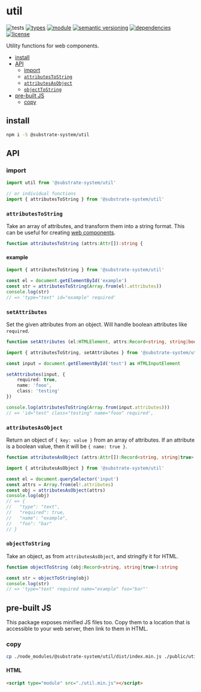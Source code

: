 # util
![tests](https://github.com/substrate-system/util/actions/workflows/nodejs.yml/badge.svg)
[![types](https://img.shields.io/npm/types/@substrate-system/util?style=flat-square)](README.md)
[![module](https://img.shields.io/badge/module-ESM%2FCJS-blue?style=flat-square)](README.md)
[![semantic versioning](https://img.shields.io/badge/semver-2.0.0-blue?logo=semver&style=flat-square)](https://semver.org/)
[![dependencies](https://img.shields.io/badge/dependencies-zero-brightgreen.svg?style=flat-square)](package.json)
[![license](https://img.shields.io/badge/license-MIT-brightgreen.svg?style=flat-square)](LICENSE)

Utility functions for web components.

<!-- toc -->

- [install](#install)
- [API](#api)
  * [import](#import)
  * [`attributesToString`](#attributestostring)
  * [`attributesAsObject`](#attributesasobject)
  * [`objectToString`](#objecttostring)
- [pre-built JS](#pre-built-js)
  * [copy](#copy)

<!-- tocstop -->

## install

```sh
npm i -S @substrate-system/util
```

## API

### import

```js
import util from '@substrate-system/util'

// or individual functions
import { attributesToString } from '@substrate-system/util'
```

### `attributesToString` 

Take an array of attributes, and transform them into a string format. This can be useful for creating [web components](https://developer.mozilla.org/en-US/docs/Web/API/Web_components).

```ts
function attributesToString (attrs:Attr[]):string {
```

#### example
```ts
import { attributesToString } from '@substrate-system/util'

const el = document.getElementById('example')
const str = attributesToString(Array.from(el!.attributes))
console.log(str)
// => 'type="text" id="example" required'
```

### `setAttributes`

Set the given attributes from an object. Will handle boolean attributes like `required`.

```ts
function setAttributes (el:HTMLElement, attrs:Record<string, string|boolean>)
```

```ts
import { attributesToString, setAttributes } from '@substrate-system/util'

const input = document.getElementById('test') as HTMLInputElement

setAttributes(input, {
    required: true,
    name: 'fooo',
    class: 'testing'
})

console.log(attributesToString(Array.from(input.attributes)))
// => 'id="test" class="testing" name="fooo" required',
```

### `attributesAsObject` 
Return an object of `{ key: value }` from an array of attributes. If an
attribute is a boolean value, then it will be `{ name: true }`.

```ts
function attributesAsObject (attrs:Attr[]):Record<string, string|true>
```

```ts
import { attributesAsObject } from '@substrate-system/util'

const el = document.querySelector('input')
const attrs = Array.from(el!.attributes)
const obj = attributesAsObject(attrs)
console.log(obj)
// => {
//   "type": "text",
//   "required": true,
//   "name": "example",
//   "foo": "bar"
// }
```

### `objectToString`
Take an object, as from `attributesAsObject`, and stringify it for HTML.

```ts
function objectToString (obj:Record<string, string|true>):string
```

```ts
const str = objectToString(obj)
console.log(str)
// => 'type="text" required name="example" foo="bar"'
```

## pre-built JS
This package exposes minified JS files too. Copy them to a location that is
accessible to your web server, then link to them in HTML.

### copy
```sh
cp ./node_modules/@substrate-system/util/dist/index.min.js ./public/util.min.js
```

#### HTML
```html
<script type="module" src="./util.min.js"></script>
```
